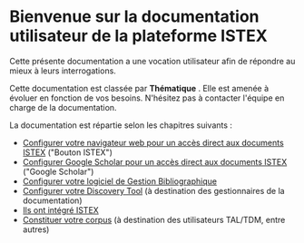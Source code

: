 # Bienvenue sur la documentation utilisateur de la plateforme ISTEX

Cette présente documentation a une vocation utilisateur afin de répondre au mieux à leurs interrogations.

Cette documentation est classée par **Thématique** . Elle est amenée à évoluer en fonction de vos besoins. N'hésitez pas à contacter l'équipe en charge de la documentation.

 
La documentation est répartie selon les chapitres suivants :

* [Configurer votre navigateur web pour un accès direct aux documents ISTEX](usage/button/) ("Bouton ISTEX")
* [Configurer Google Scholar pour un accès direct aux documents ISTEX](usage/googlescholar/) ("Google Scholar")
* [Configurer votre logiciel de Gestion Bibliographique](usage/bib/)
* [Configurer votre Discovery Tool](integration/discovery-tools/) (à destination des gestionnaires de la documentation)
* [Ils ont intégré ISTEX](integration/exemples/)
* [Constituer votre corpus](tdm/introduction/) (à destination des utilisateurs TAL/TDM, entre autres)
